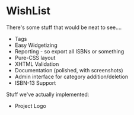 # WishList #

There's some stuff that would be neat to see....

  * Tags
  * Easy Widgetizing
  * Reporting - so export all ISBNs or something
  * Pure-CSS layout
  * XHTML Validation
  * Documentation (polished, with screenshots)
  * Admin interface for category addition/deletion
  * ISBN-13 Support

Stuff we've actually implemented:

  * Project Logo